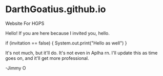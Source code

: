 # DarthGoatius.github.io
Website For HGPS

Hello! If you are here because I invited you, hello. 

if (invitation == false) {
  System.out.print("Hello as well")
}

It's not much, but it'll do.
It's not even in Aplha rn. I'll update this as time goes on, and it'll get more professional.

  -Jimmy O
